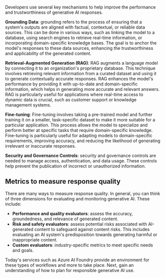 Developers use several key mechanisms to help improve the performance and trustworthiness of generative AI responses. 

**Grounding Data**: grounding refers to the process of ensuring that a system's outputs are aligned with factual, contextual, or reliable data sources. This can be done in various ways, such as linking the model to a database, using search engines to retrieve real-time information, or incorporating domain-specific knowledge bases. The goal is to anchor the model's responses to these data sources, enhancing the trustworthiness and applicability of the generated content.

**Retrieval-Augmented Generation (RAG)**: RAG augments a language model by connecting it to an organization's proprietary database. This technique involves retrieving relevant information from a curated dataset and using it to generate contextually accurate responses. RAG enhances the model's performance by providing it with up-to-date and domain-specific information, which helps in generating more accurate and relevant answers. RAG is particularly useful for applications where real-time access to dynamic data is crucial, such as customer support or knowledge management systems. 

**Fine-tuning**: Fine-tuning involves taking a pre-trained model and further training it on a smaller, task-specific dataset to make it more suitable for a particular application. This process allows the model to specialize and perform better at specific tasks that require domain-specific knowledge. Fine-tuning is particularly useful for adapting models to domain-specific requirements, improving accuracy, and reducing the likelihood of generating irrelevant or inaccurate responses.

**Security and Governance Controls**: security and governance controls are needed to manage access, authentication, and data usage. These controls help prevent the publication of incorrect or unauthorized information.

## Metrics to measure response quality  

There are many ways to measure response quality. In general, you can think of three dimensions for evaluating and monitoring generative AI. These include: 

- **Performance and quality evaluators**: assess the accuracy, groundedness, and relevance of generated content.
- **Risk and safety evaluators**: assess potential risks associated with AI-generated content to safeguard against content risks. This includes evaluating an AI system's predisposition towards generating harmful or inappropriate content.
- **Custom evaluators**: industry-specific metrics to meet specific needs and goals. 

Today's services such as Azure AI Foundry provide an environment for these types of workflows and more to take place. Next, gain an understanding of how to plan for responsible generative AI use.
